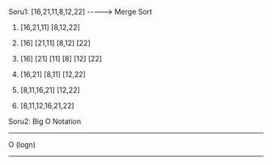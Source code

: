 Soru1: [16,21,11,8,12,22] -----> Merge Sort

1.  [16,21,11]   [8,12,22]

2.  [16] [21,11] [8,12] [22]

3.  [16] [21] [11] [8] [12] [22]

4.  [16,21] [8,11]  [12,22]

5.  [8,11,16,21] [12,22]

7.  [8,11,12,16,21,22] 

Soru2: Big O Notation
_______
O (logn)

_______

